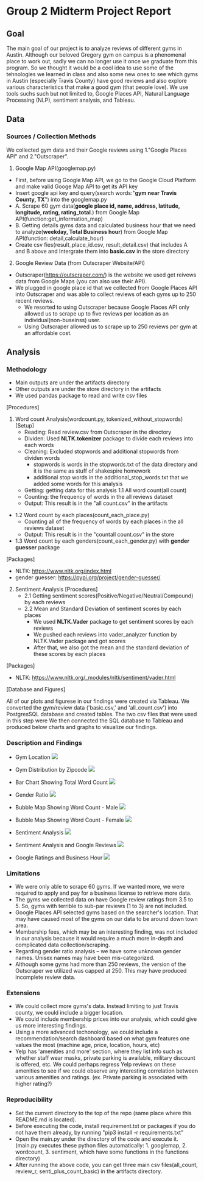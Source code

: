 # Group 2 Midterm Project Report

## Goal

The main goal of our project is to analyze reviews of different gyms in Austin. Although our beloved Gregory gym on campus is a phenomenal place to work out, sadly we can no longer use it once we graduate from this program. So we thought it would be a cool idea to use some of the tehnologies we learned in class and also some new ones to see which gyms in Austin (especially Travis County) have good reviews and also explore various characteristics that make a good gym (that people love). We use tools suchs such but not limited to, Google Places API, Natural Language Processing (NLP), sentiment analysis, and Tableau.


## Data

### Sources / Collection Methods

We collected gym data and their Google reviews using 1."Google Places API" and 2."Outscraper".

1. Google Map API(googlemap.py)
- First, before using Google Map API, we go to the Google Cloud Platform and make valid Googe Map API to get its API key
- Insert google api key and query(search words:"**gym near Travis County, TX**") into the googlemap.py
- A. Scrape 60 gym data(**google place id, name, address, latitude, longitude, rating, rating_total**.) from Google Map API(function:get_information_map)
- B. Getting details gyms data and calculated business hour that we need to analyze(**weekday, Total Business hour**) from Google Map API(function: detail,calculate_hour)
- Create csv fies(result_place_id.csv, result_detail.csv) that includes A and B above and Intergrate them into **basic.csv** in the store directory


2. Google Review Data (from Outscraper Website/API)
- Outscraper(https://outscraper.com/) is the website we used get reivews data from Google Maps (you can also use their API).
- We plugged in google place id that we collected from Google Places API into Outscraper and was able to collect reviews of each gyms up to 250 recent reviews.
    - We resorted to using Outscraper because Google Places API only allowed us to scrape up to five reviews per location as an individual(non-buseinss) user.
    - Using Outscraper allowed us to scrape up to 250 reviews per gym at an affordable cost.

## Analysis

### Methodology
* Main outputs are under the artifacts directory
* Other outputs are under the store directory in the artifacts
* We used pandas package to read and write csv files 

[Procedures]
1. Word count Analysis(wordcount.py, tokenized_without_stopwords)
    [Setup]
    - Reading: Read review.csv from Outscraper in the directory
    - Dividen: Used **NLTK.tokenizer** package to divide each reviews into each words
    - Cleaning: Excluded stopwords and additional stopwords from dividen words
        * stopwords is words in the stopwords.txt of the data directory and it is the same as stuff of shakespire homework
        * additional stop words in the additional_stop_words.txt that we added some words for this analysis
    - Getting: getting data for this analysis
1.1 All word count(all count)
    - Counting: the frequency of words in the all reviews dataset
    - Output: This result is in the "all count.csv" in the artifacts
- 1.2 Word count by each places(count_each_place.py)
    - Counting all of the frequency of words by each places in the all reviews dataset
    - Output: This result is in the "countall count.csv" in the store
- 1.3 Word count by each genders(count_each_gender.py)  with **gender guesser** package

[Packages]
* NLTK: https://www.nltk.org/index.html
* gender guesser: https://pypi.org/project/gender-guesser/

2. Sentiment Analysis
[Procedures]
    * 2.1 Getting sentiment scores(Positive/Negative/Neutral/Compound) by each reviews  
    * 2.2 Mean and Standard Deviation of sentiment scores by each places
        - We used **NLTK.Vader** package to get sentiment scores by each reviews
        - We pushed each reviews into vader_analyzer function by NLTK.Vader package and got scores
        - After that, we also got the mean and the standard deviation of these scores by each places

[Packages]
* NLTK: https://www.nltk.org/_modules/nltk/sentiment/vader.html

[Database and Figures]

All of our plots and figurese in our findings were created via Tableau. We converted the gym/review data ('basic.csv,' and 'all_count.csv') into PostgresSQL database and created tables. The two csv files that were used in this step were  We then connected the SQL database to Tableau and produced below charts and graphs to visualize our findings.

### Description and Findings

- Gym Location
    ![](plots/Gym_Location_Map.jpeg)

- Gym Distribution by Zipcode
    ![](plots/Gym_Distribution.jpeg)

- Bar Chart Showing Total Word Count
    ![](plots/Bar_Chart_for_Word.png)

- Gender Ratio
    ![](plots/male_female_review_ratio.png)

- Bubble Map Showing Word Count - Male
    ![](plots/Bubble_Map_for_Male.png)

- Bubble Map Showing Word Count - Female
    ![](plots/Bubble_Map_for_Female.png)

- Sentiment Analysis
    ![](plots/Ratio_of_Sentiment_Analysis.png)

- Sentiment Analysis and Google Reviews
    ![](plots/Relationship_Between_Counmpound_Mean_and_Google_Rating.png)

- Google Ratings and Business Hour
    ![](plots/Relationship_Between_GoogleRating_and_Business_Hour.jpeg)




### Limitations

-   We were only able to scrape 60 gyms. If we wanted more, we were required to apply and pay for a business license to retrieve more data.
-   The gyms we collected data on have Google review ratings from 3.5 to 5. So, gyms with terrible to sub-par reviews (1 to 3) are not included.
-   Google Places API selected gyms based on the searcher's location. That may have caused most of the gyms on our data to be around down town area.
-   Membership fees, which may be an interesting finding, was not included in our analysis because it would require a much more in-depth and complicated data collection/scraping.
-   Regarding gender ratio analysis – we have some unknown gender names. Unisex names may have been mis-categorized.
-   Although some gyms had more than 250 reviews, the version of the Outscraper we utilized was capped at 250. This may have produced incomplete review data.


### Extensions

-   We could collect more gyms's data. Instead limiting to just Travis county, we could include a bigger location.
-   We could include membership prices into our analysis, which could give us more interesting findings.
-   Using a more advanced techonology, we could include a recommendation/search dashboard based on what gym features one values the most (machine age, price, location, hours, etc)
-   Yelp has 'amenities and more' section, where they list info such as whether staff wear masks, private parking is available, military discount is offered, etc. We could perhaps regress Yelp reviews on these amenities to see if we could observe any interesting correlation between various amenities and ratings. (ex. Private parking is associated with higher rating?)


### Reproducibility
- Set the current directory to the top of the repo (same place where this README.md is located).
- Before executing the code, install requirement.txt or packages if you do not have them already, by running "pip3 install -r requirements.txt"
- Open the main.py under the directory of the code and execute it. (main.py executes these python files automatically: 1. googlemap, 2. wordcount, 3. sentiment, which have some functions in the functions directory)
- After running the above code, you can get three main csv files(all_count, review_r, senti_plus_count_basic) in the artifacts directory.

